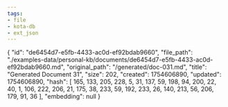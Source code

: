 ```yaml
---
tags:
- file
- kota-db
- ext_json
---
```

{
  "id": "de6454d7-e5fb-4433-ac0d-ef92bdab9660",
  "file_path": "./examples-data/personal-kb/documents/de6454d7-e5fb-4433-ac0d-ef92bdab9660.md",
  "original_path": "/generated/doc-031.md",
  "title": "Generated Document 31",
  "size": 202,
  "created": 1754606890,
  "updated": 1754606890,
  "hash": [
    165,
    133,
    205,
    228,
    5,
    31,
    137,
    59,
    198,
    94,
    200,
    22,
    40,
    1,
    106,
    222,
    206,
    21,
    175,
    38,
    233,
    59,
    192,
    233,
    26,
    140,
    213,
    56,
    206,
    179,
    91,
    36
  ],
  "embedding": null
}
